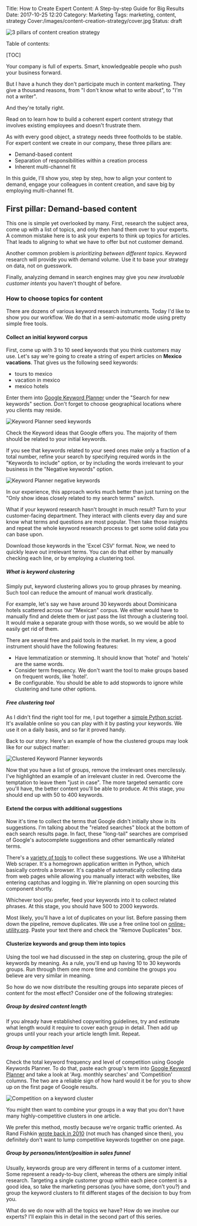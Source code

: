 Title: How to Create Expert Content: A Step-by-step Guide for Big Results
Date: 2017-10-25 12:20
Category: Marketing
Tags: marketing, content, strategy
Cover:/images/content-creation-strategy/cover.jpg
Status: draft

![3 pillars of content creation strategy]({filename}/images/expert-content-strategy/cover.jpg)

Table of contents:

[TOC]

<!-- PELICAN_BEGIN_SUMMARY -->
Your company is full of experts. Smart, knowledgeable people who push your
business forward.

But I have a hunch they don't participate much in content marketing. They give
a thousand reasons, from "I don't know what to write about", to "I'm not a writer".

And they're totally right.

Read on to learn how to build a coherent expert content strategy that involves
existing employees and doesn't frustrate them.

<!-- PELICAN_END_SUMMARY -->

As with every good object, a strategy needs three footholds to be stable. For
expert content we create in our company, these three pillars are:

* Demand-based content
* Separation of responsibilities within a creation process
* Inherent multi-channel fit

In this guide, I'll show you, step by step, how to align your content to
demand, engage your colleagues in content creation, and save big by employing
multi-channel fit.

## First pillar: Demand-based content

This one is simple yet overlooked by many. First, research the subject area,
come up with a list of topics, and only then hand them over to your experts.
A common mistake here is to ask your experts to think up topics for articles.
That leads to aligning to what we have to offer but not customer demand.

Another common problem is *prioritizing between different topics*. Keyword
research will provide you with demand volume. Use it to base your strategy on
data, not on guesswork.

Finally, analyzing demand in search engines may give you *new invaluable
customer intents* you haven't thought of before.

### How to choose topics for content

There are dozens of various keyword research instruments. Today I'd like to
show you our workflow. We do that in a semi-automatic mode using pretty simple
free tools.

#### Collect an initial keyword corpus

First, come up with 3 to 10 seed keywords that you think customers may use.
Let's say we're going to create a string of expert articles on **Mexico vacations**.
That gives us the following seed keywords:

* tours to mexico
* vacation in mexico
* mexico hotels

Enter them into [Google Keyword Planner][1] under the "Search for new keywords"
section. Don't forget to choose geographical locations where you clients may
reside.

![Keyword Planner seed keywords]({filename}/images/expert-content-strategy/expert-content-keywords-planner-1.png)

Check the Keyword ideas that Google offers you. The majority of them should be
related to your initial keywords.

If you see that keywords related to your seed ones make only a fraction of a
total number, refine your search by specifying required words in the "Keywords
to include" option, or by including the words irrelevant to your business in
the "Negative keywords" option.

![Keyword Planner negative keywords]({filename}/images/expert-content-strategy/expert-content-keyword-planner-negative-keywords.png)

In our experience, this approach works much better than just turning on the
"Only show ideas closely related to my search terms" switch.

What if your keyword research hasn't brought in much result? Turn to your
customer-facing department. They interact with clients every day and sure know
what terms and questions are most popular. Then take those insights and repeat
the whole keyword research process to get some solid data you can base upon.

Download those keywords in the 'Excel CSV' format. Now, we need to quickly
leave out irrelevant terms. You can do that either by manually checking each
line, or by employing a clustering tool.

##### What is keyword clustering

Simply put, keyword clustering allows you to group phrases by meaning. Such
tool can reduce the amount of manual work drastically.

For example, let's say we have around 30 keywords about Dominicana hotels
scattered across our "Mexican" corpus. We either would have to manually find
and delete them or just pass the list through a clustering tool. It would make
a separate group with those words, so we would be able to easily get rid of them.

There are several free and paid tools in the market. In my view, a good instrument
should have the following features:

* Have lemmatization or stemming. It should know that 'hotel' and 'hotels' are the same words.
* Consider term frequency. We don't want the tool to make groups based on frequent words, like 'hotel'.
* Be configurable. You should be able to add stopwords to ignore while clustering and tune other options.

##### Free clustering tool

As I didn't find the right tool for me, I put together a [simple Python script][2].
It's available online so you can play with it by pasting your keywords. We use
it on a daily basis, and so far it proved handy.

Back to our story. Here's an example of how the clustered groups may look like for our subject matter:

![Clustered Keyword Planner keywords]({filename}/images/expert-content-strategy/expert-content-clustered-initial-groups.png)

Now that you have a list of groups, remove the irrelevant ones mercilessly.
I've highlighted an example of an irrelevant cluster in red. Overcome the
temptation to leave them "just in case". The more targeted semantic core you'll
have, the better content you'll be able to produce. At this stage, you should
end up with 50 to 400 keywords.

#### Extend the corpus with additional suggestions

Now it's time to collect the terms that Google didn't initially show in its
suggestions. I'm talking about the "related searches" block at the bottom of
each search results page. In fact, these "long-tail" searches are comprised of
Google's autocomplete suggestions and other semantically related terms.

There's a [variety of tools][3] to collect these suggestions. We use a WhiteHat
Web scraper. It's a homegrown application written in Python, which basically
controls a browser. It's capable of automatically collecting data from web pages
while allowing you manually interact with websites, like entering captchas and
logging in. We're planning on open sourcing this component shortly.

Whichever tool you prefer, feed your keywords into it to collect related
phrases. At this stage, you should have 500 to 2000 keywords.

Most likely, you'll have a lot of duplicates on your list. Before passing them
down the pipeline, remove duplicates. We use a free online tool on
[online-utility.org][4]. Paste your text there and check the "Remove
Duplicates" box.

#### Clusterize keywords and group them into topics

Using the tool we had discussed in the step on clustering, group the pile of
keywords by meaning. As a rule, you'll end up having 10 to 30 keywords groups.
Run through them one more time and combine the groups you believe are very
similar in meaning.

So how do we now distribute the resulting groups into separate pieces of
content for the most effect? Consider one of the following strategies:

##### Group by desired content length

If you already have established copywriting guidelines, try and estimate what
length would it require to cover each group in detail. Then add up groups until
your reach your article length limit. Repeat.

##### Group by competition level

Check the total keyword frequency and level of competition using Google Keywords Planner.
To do that, paste each group's term into [Google Keyword Planner][1] and take a
look at 'Avg. monthly searches' and 'Competition' columns. The two are a
reliable sign of how hard would it be for you to show up on the first page of
Google results.

![Competition on a keyword cluster]({filename}/images/expert-content-strategy/expert-content-keyword-competition.png)

You might then want to combine your groups in a way that you don't have many
highly-competitive clusters in one article.

We prefer this method, mostly because we're organic traffic oriented. As Rand
Fishkin [wrote back in 2010][5] (not much has changed since then), you definitely
don't want to lump competitive keywords together on one page.

##### Group by personas/intent/position in sales funnel

Usually, keywords group are very different in terms of a customer intent. Some
represent a ready-to-buy client, whereas the others are simply initial research.
Targeting a single customer group within each piece content is a good idea, so
take the marketing personas (you have some, don't you?) and group the
keyword clusters to fit different stages of the decision to buy from you.

What do we do now with all the topics we have? How do we involve our experts?
I'll explain this in detail in the second part of this series.

[1]: https://adwords.google.com/ko/KeywordPlanner/Home
[2]: https://repl.it/MweG
[3]: http://www.toprankblog.com/2017/09/seo-research-tools-content/
[4]: https://www.online-utility.org/text/sort.jsp
[5]: https://moz.com/blog/targeting-multiple-keywords-vs-singular-keyword-focus
